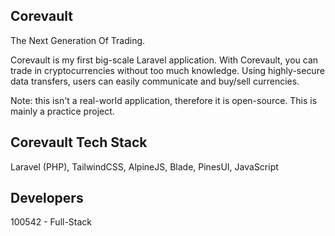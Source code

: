 ## Corevault

The Next Generation Of Trading.

Corevault is my first big-scale Laravel application. With Corevault, you can trade in cryptocurrencies without too much knowledge.
Using highly-secure data transfers, users can easily communicate and buy/sell currencies.

Note: this isn't a real-world application, therefore it is open-source. This is mainly a practice project.

## Corevault Tech Stack

Laravel (PHP), TailwindCSS, AlpineJS, Blade, PinesUI, JavaScript

## Developers

100542 - Full-Stack
